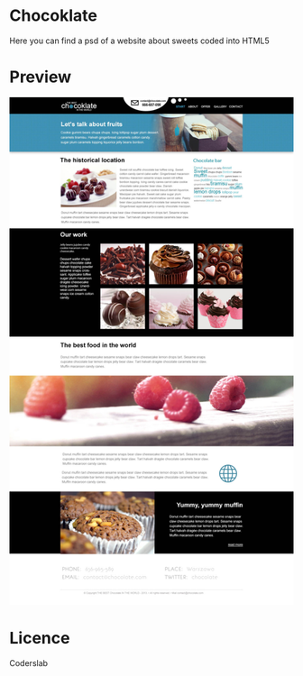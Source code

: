 # Chocoklate
Here you can find a psd of a website about sweets coded into HTML5
# Preview
![layout](Chocoklate.jpg)
# Licence
Coderslab
